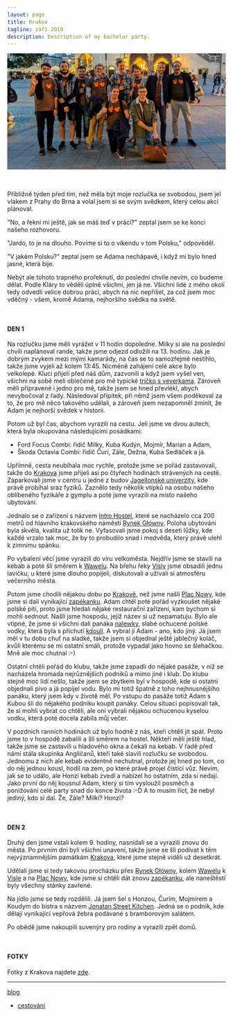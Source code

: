 ```yaml
---
layout: page
title: Krakov
tagline: září 2019
description: Description of my bachelor party.
---
```


![Krakov](images/traveling_2019_Krakov_image.jpg)

&nbsp;

Přibližně týden před tím, než měla být moje rozlučka se svobodou, jsem jel vlakem
z Prahy do Brna a volal jsem si se svým svědkem, který celou akci plánoval.

"No, a řekni mi ještě, jak se máš teď v práci?" zeptal jsem se ke konci našeho rozhovoru.

"Jardo, to je na dlouho. Povíme si to o víkendu v tom Polsku," odpověděl.

"V jakém Polsku?" zeptal jsem se Adama nechápavě, i když mi bylo hned jasné, která bije.

Nebýt ale tohoto trapného prořeknutí, do poslední chvíle nevím, co budeme dělat.
Podle Kláry to věděli úplně všichni, jen já ne. Všichni lidé z mého okolí tedy
odvedli velice dobrou práci, abych na nic nepřišel, za což jsem moc vděčný -
všem, kromě Adama, nejhoršího svědka na světě.

&nbsp;

#### DEN 1

Na rozlučku jsme měli vyrážet v 11 hodin dopoledne. Milky si ale na poslední chvíli
naplánoval rande, takže jsme odjezd odložili na 13. hodinu. Jak je dobrým zvykem
mezi mými kamarády, na čas se to samozřejmě nestihlo, takže jsme vyjeli až
kolem 13:45. Nicméně zahájení celé akce bylo velkolepé. Kluci přijeli před náš
dům, zazvonili a když jsem vyšel ven, všichni na sobě meli oblečené pro mě
typické [tričko s veverkama](https://www.bastard.cz/potisky/veverky/). Zároveň
měli připravené i jedno pro mě, takže jsem se hned převlékl, abych nevybočoval z řady.
Následoval přípitek, při němž jsem všem poděkoval za to, že pro mě něco takového
udělali, a zároveň jsem nezapomněl zmínit, že Adam je nejhorší svědek v historii.

Potom už byl čas, abychom vyrazili na cestu. Jeli jsme ve dvou autech, která byla
okupována následujícími posádkami:

- Ford Focus Combi: řidič Milky, Kuba Kudýn, Mojmír, Marian a Adam,
- Škoda Octavia Combi: řidič Čuri, Zále, Dežna, Kuba Sedláček a já.

Upřímně, cesta neubíhala moc rychle, protože jsme se pořád zastavovali, takže
do [Krakova](https://cs.wikipedia.org/wiki/Krakov) jsme přijeli asi po čtyřech
hodinách strávených na cestě. Zaparkovali jsme v centru u jedné z budov
[Jagellonské univerzity](https://en.uj.edu.pl/en_GB/start),
kde právě probíhal sraz fyziků. Zaznělo tedy několik vtípků na osobu našeho
oblíbeného fyzikáře z gymplu a poté jsme vyrazili na místo našeho ubytování.

Jednalo se o zařízení s názvem [Intro Hostel](https://www.booking.com/hotel/pl/intro-hostel-krakow.cs.html),
které se nacházelo cca 200 metrů od hlavního krakovského náměstí [Rynek Główny](https://cs.wikipedia.org/wiki/Krakovsk%C3%BD_rynek).
Poloha ubytování byla skvělá, kvalita už tolik ne. Vyfasovali jsme pokoj s deseti
lůžky, kde každé vrzalo tak moc, že by to probudilo snad i medvěda, který právě
ulehl k zimnímu spánku.

Po vybalení věcí jsme vyrazili do víru velkoměsta. Nejdřív jsme se stavili na kebab
a poté šli směrem k [Wawelu](https://cs.wikipedia.org/wiki/Wawel). Na břehu řeky
[Visly](https://cs.wikipedia.org/wiki/Visla) jsme obsadili jednu lavičku, u které
jsme dlouho popíjeli, diskutovali a užívali si atmosféru večerního města.

Potom jsme chodili nějakou dobu po [Krakově](https://cs.wikipedia.org/wiki/Krakov),
než jsme našli [Plac Nowy](https://pl.wikipedia.org/wiki/Plac_Nowy_w_Krakowie), kde
jsme si dali vynikající [zapékanku](https://cs.wikipedia.org/wiki/Zap%C3%A9kanka).
Adam chtěl poté pořád vyzkoušet nějaké polské pití, proto jsme hledali nějaké
restaurační zařízení, kam bychom si mohli sednout. Našli jsme hospodu, jejíž
název si už nepamatuju. Bylo ale vtipné, že jsme si všichni dali panáka
[nalewky](https://en.wikipedia.org/wiki/Soplica), slabé ochucené polské vodky, která
byla s příchutí [kdoulí](https://cs.wikipedia.org/wiki/Kdoulo%C5%88_obecn%C3%A1).
A vybral ji Adam - ano, kdo jiný. Já jsem měl v tu dobu chuť na sladké, takže jsem si objednal
ještě jablečný koláč, kvůli kterému se mi ostatní smáli, protože vypadal jako
hovno se šlehačkou. Mně ale moc chutnal :-)

Ostatní chtěli pořád do klubu, takže jsme zapadli do nějaké pasáže, v níž se
nacházela hromada nejrůznějších podniků a mimo jiné i klub. Do klubu stejně moc lidí nešlo,
takže jsem se zbytkem byl v hospodě, kde si ostatní objednali pivo a já popíjel vodu.
Bylo mi totiž špatně z toho nejhnusnějšího panáku, který jsem kdy v životě měl.
Po vstupu do pasáže totiž Adam s Kubou šli do nějakého podniku koupit panáky.
Celou situaci popisovali tak, že si mohli vybrat co chtěli, ale oni vybrali nějakou
ochucenou kyselou vodku, která poté docela zabila můj večer.

V pozdních ranních hodinách už bylo hodně z nás, kteří chtěli jít spát. Proto jsme
to v hospodě zabalili a šli směrem na hostel. Někteří měli ještě hlad, takže jsme se
zastavili u hladového okna a čekali na kebab. V řadě před námi
stála skupinka Angličanů, kteří také slavili rozlučku se svobodou. Jednomu z nich
ale kebab evidentně nechutnal, protože jej hned po tom, co do něj jednou kousl,
hodil na zem, po které právě projel čistící vůz. Nevím, jak se to událo, ale
Honzi kebab zvedl a nabízel ho ostatním, zda si nedají. Jako první do něj
kousnul Adam, který si tím vysloužil posměch a ponižování celé party snad do konce
života :-D A to musím říct, že nebyl jediný, kdo si dal. Že, Zále? Milki? Honzi?

&nbsp;

#### DEN 2

Druhý den jsme vstali kolem 9. hodiny, nasnídali se a vyrazili znovu do města.
Po prvním dni byli všichni unavení, takže jsme se šli podívat k těm nejvýznamnějším
památkám [Krakova](https://cs.wikipedia.org/wiki/Krakov), které jsme stejně viděli
už desetkrát.

Udělali jsme si tedy takovou procházku přes
[Rynek Główny](https://cs.wikipedia.org/wiki/Krakovsk%C3%BD_rynek), kolem
[Wawelu](https://cs.wikipedia.org/wiki/Wawel) k [Visle](https://cs.wikipedia.org/wiki/Visla)
a na [Plac Nowy](https://pl.wikipedia.org/wiki/Plac_Nowy_w_Krakowie), kde jsme
si chtěli dát znovu [zapékanku](https://cs.wikipedia.org/wiki/Zap%C3%A9kanka), ale
naneštěstí byly všechny stánky zavřené.

Na jídlo jsme se tedy rozdělili. Já jsem šel s Honzou, Čurim, Mojmírem a Koudym
do bistra s názvem [Jonatan Street Kitchen](https://www.krakowfoodie.pl/en/2019/07/nowe-zeberka-w-krakowie-czyli-jonatan-street-kitchen/).
Jedná se o podnik, kde dělají vynikající vepřová žebra podávané s bramborovým salátem.

Po obědě jsme nakoupili suvenýry pro rodiny a vyrazili zpět domů.

&nbsp;

#### FOTKY

Fotky z Krakova najdete [zde](https://photos.app.goo.gl/gBTGBJZVJyc4cAE58).

---

[blog](../index.html)
- [cestování](traveling_content.html)

